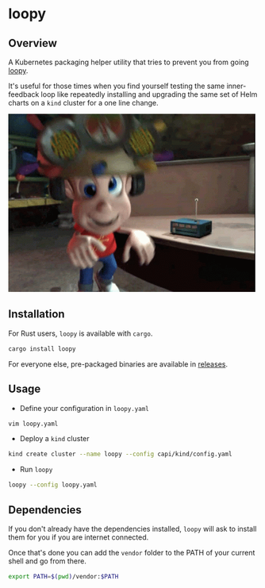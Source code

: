 # loopy

## Overview

A Kubernetes packaging helper utility that tries to prevent you from going [loopy](https://www.urbandictionary.com/define.php?term=Loopy).

It's useful for those times when you find yourself testing the same inner-feedback loop like repeatedly installing and upgrading the same set of Helm charts on a `kind` cluster for a one line change.

![loopy](./docs/images/loopy.gif)

## Installation

For Rust users, `loopy` is available with `cargo`.

```bash
cargo install loopy
```

For everyone else, pre-packaged binaries are available in [releases](https://github.com/salt-labs/looper/releases).

## Usage

- Define your configuration in `loopy.yaml`

```bash
vim loopy.yaml
```

- Deploy a `kind` cluster

```bash
kind create cluster --name loopy --config capi/kind/config.yaml
```

- Run `loopy`

```bash
loopy --config loopy.yaml
```

## Dependencies

If you don't already have the dependencies installed, `loopy` will ask to install them for you if you are internet connected.

Once that's done you can add the `vendor` folder to the PATH of your current shell and go from there.

```bash
export PATH=$(pwd)/vendor:$PATH
```
